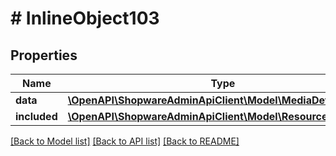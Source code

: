 # # InlineObject103

## Properties

Name | Type | Description | Notes
------------ | ------------- | ------------- | -------------
**data** | [**\OpenAPI\ShopwareAdminApiClient\Model\MediaDefaultFolder**](MediaDefaultFolder.md) |  | [optional]
**included** | [**\OpenAPI\ShopwareAdminApiClient\Model\Resource[]**](Resource.md) |  | [optional]

[[Back to Model list]](../../README.md#models) [[Back to API list]](../../README.md#endpoints) [[Back to README]](../../README.md)
